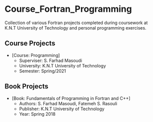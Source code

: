 # Course_Fortran_Programming

Collection of various Fortran projects completed during coursework at K.N.T University of Technology and personal programming exercises.

## Course Projects
- [Course: Programming]
  * Superviser: S. Farhad Masoudi
  * University: K.N.T University of Technology
  * Semester: Spring/2021

## Book Projects
- [Book: Fundamentals of Programming in Fortran and C++]
  * Authors: S. Farhad Masoudi, Fatemeh S. Rasouli
  * Publisher: K.N.T University of Technology
  * Year: Spring 2018
